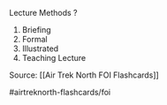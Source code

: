 Lecture Methods
?
1. Briefing
2. Formal
3. Illustrated
4. Teaching Lecture
<!--SR:!2022-09-28,1,230-->

Source: [[Air Trek North FOI Flashcards]]

#airtreknorth-flashcards/foi